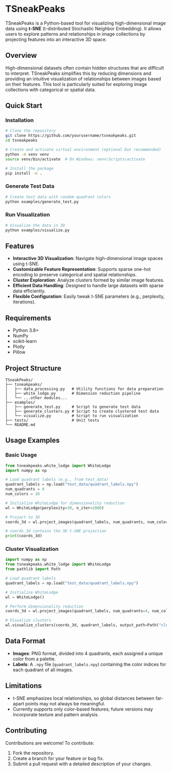 # TSneakPeaks

TSneakPeaks is a Python-based tool for visualizing high-dimensional image data using **t-SNE** (t-distributed Stochastic Neighbor Embedding). It allows users to explore patterns and relationships in image collections by projecting features into an interactive 3D space.

## Overview

High-dimensional datasets often contain hidden structures that are difficult to interpret. TSneakPeaks simplifies this by reducing dimensions and providing an intuitive visualization of relationships between images based on their features. This tool is particularly suited for exploring image collections with categorical or spatial data.

## Quick Start

### Installation

```bash
# Clone the repository
git clone https://github.com/yourusername/tsneakpeaks.git
cd tsneakpeaks

# Create and activate virtual environment (optional but recommended)
python -m venv venv
source venv/bin/activate  # On Windows: venv\Scripts\activate

# Install the package
pip install -e .
```

### Generate Test Data

```bash
# Create test data with random quadrant colors
python examples/generate_test.py
```

### Run Visualization

```bash
# Visualize the data in 3D
python examples/visualize.py
```

## Features

- **Interactive 3D Visualization**: Navigate high-dimensional image spaces using t-SNE.
- **Customizable Feature Representation**: Supports sparse one-hot encoding to preserve categorical and spatial relationships.
- **Cluster Exploration**: Analyze clusters formed by similar image features.
- **Efficient Data Handling**: Designed to handle large datasets with sparse data efficiently.
- **Flexible Configuration**: Easily tweak t-SNE parameters (e.g., perplexity, iterations).

## Requirements

- Python 3.8+
- NumPy
- scikit-learn
- Plotly
- Pillow

## Project Structure

```
TSneakPeaks/
├── tsneakpeaks/
│   ├── data_processing.py   # Utility functions for data preparation
│   ├── white_lodge.py       # Dimension reduction pipeline
│   └── ...other modules...
├── examples/
│   ├── generate_test.py     # Script to generate test data
│   ├── generate_clusters.py # Script to create clustered test data
│   └── visualize.py         # Script to run visualization
├── tests/                   # Unit tests
└── README.md
```

## Usage Examples

### Basic Usage

```python
from tsneakpeaks.white_lodge import WhiteLodge
import numpy as np

# Load quadrant labels (e.g., from test_data)
quadrant_labels = np.load("test_data/quadrant_labels.npy")
num_quadrants = 4
num_colors = 16

# Initialize WhiteLodge for dimensionality reduction
wl = WhiteLodge(perplexity=30, n_iter=1000)

# Project to 3D
coords_3d = wl.project_images(quadrant_labels, num_quadrants, num_colors)

# coords_3d contains the 3D t-SNE projection
print(coords_3d)
```

### Cluster Visualization

```python
import numpy as np
from tsneakpeaks.white_lodge import WhiteLodge
from pathlib import Path

# Load quadrant labels
quadrant_labels = np.load("test_data/quadrant_labels.npy")

# Initialize WhiteLodge
wl = WhiteLodge()

# Perform dimensionality reduction
coords_3d = wl.project_images(quadrant_labels, num_quadrants=4, num_colors=16)

# Visualize clusters
wl.visualize_clusters(coords_3d, quadrant_labels, output_path=Path("clusters.png"))
```

## Data Format

- **Images**: PNG format, divided into 4 quadrants, each assigned a unique color from a palette.
- **Labels**: A `.npy` file (`quadrant_labels.npy`) containing the color indices for each quadrant of all images.

## Limitations

- t-SNE emphasizes local relationships, so global distances between far-apart points may not always be meaningful.
- Currently supports only color-based features; future versions may incorporate texture and pattern analysis.

## Contributing

Contributions are welcome! To contribute:
1. Fork the repository.
2. Create a branch for your feature or bug fix.
3. Submit a pull request with a detailed description of your changes.
